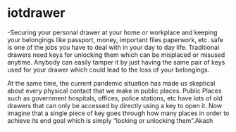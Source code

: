 # iotdrawer
-Securing your personal drawer at your home or workplace and keeping your belongings like passport, money, important files paperwork, etc. safe is one of the jobs you have to deal with in your day to day life. Traditional drawers need keys for unlocking them which can be misplaced or misused anytime. Anybody can easily tamper it by just having the same pair of keys used for your drawer which could lead to the loss of your belongings.

At the same time, the current pandemic situation has made us skeptical about every physical contact that we make in public places. Public Places such as government hospitals, offices, police stations, etc have lots of old drawers that can only be accessed by directly using a key to open it. Now imagine that a single piece of key goes through how many places in order to achieve its end goal which is simply “locking or unlocking them”.Akash

